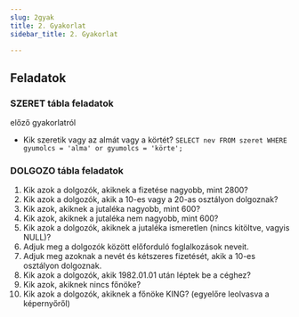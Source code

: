 ```yaml
---
slug: 2gyak
title: 2. Gyakorlat
sidebar_title: 2. Gyakorlat

---
```


## Feladatok

### SZERET tábla feladatok
előző gyakorlatról
-   Kik szeretik vagy az almát vagy a körtét?
`SELECT nev FROM szeret WHERE gyumolcs = 'alma' or gyumolcs = 'körte';`

### DOLGOZO tábla feladatok



1.  Kik azok a dolgozók, akiknek a fizetése nagyobb, mint 2800?
2.  Kik azok a dolgozók, akik a 10-es vagy a 20-as osztályon dolgoznak?
3.  Kik azok, akiknek a jutaléka nagyobb, mint 600?
4.  Kik azok, akiknek a jutaléka nem nagyobb, mint 600?
5.  Kik azok a dolgozók, akiknek a jutaléka ismeretlen (nincs kitöltve, vagyis NULL)?
6.  Adjuk meg a dolgozók között előforduló foglalkozások neveit.
7.  Adjuk meg azoknak a nevét és kétszeres fizetését, akik a 10-es osztályon dolgoznak.
8.  Kik azok a dolgozók, akik 1982.01.01 után léptek be a céghez?
9.  Kik azok, akiknek nincs főnöke?
10.  Kik azok a dolgozók, akiknek a főnöke KING? (egyelőre leolvasva a képernyőről)
<!--stackedit_data:
eyJoaXN0b3J5IjpbLTEyMjIwNzA3NjVdfQ==
-->